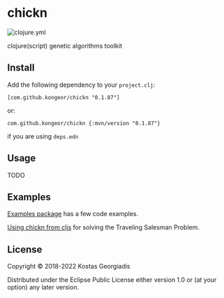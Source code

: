 # chickn

![clojure.yml](https://github.com/kongeor/chickn/actions/workflows/clojure.yml/badge.svg)

clojure(script) genetic algorithms toolkit


## Install

Add the following dependency to your `project.clj`:

```
[com.github.kongeor/chickn "0.1.87"]
```

or: 

```
com.github.kongeor/chickn {:mvn/version "0.1.87"}
```

if you are using `deps.edn`

## Usage

TODO

## Examples

[Examples package](/src/chickn/examples) has a few code examples.

[Using chickn from cljs](https://kongeor.github.io/chicknism/) for solving the
Traveling Salesman Problem.


## License

Copyright © 2018-2022 Kostas Georgiadis

Distributed under the Eclipse Public License either version 1.0 or (at
your option) any later version.
